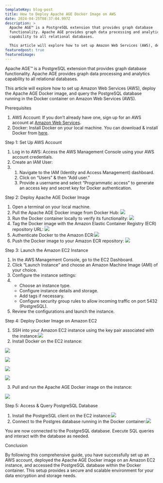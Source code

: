 ```yaml
---
templateKey: blog-post
title: How to Deploy Apache AGE Docker Image on AWS
date: 2024-04-25T08:37:04.997Z
description: >
  Apache AGE™ is a PostgreSQL extension that provides graph database
  functionality. Apache AGE provides graph data processing and analytics
  capability to all relational databases. 

  This article will explore how to set up Amazon Web Services (AWS), deploy the Apache AGE Docker image, and query the PostgreSQL database running in the Docker container on Amazon Web Services (AWS).
featuredpost: true
featuredimage:
---
```

<!--StartFragment-->

Apache AGE™ is a PostgreSQL extension that provides graph database functionality. Apache AGE provides graph data processing and analytics capability to all relational databases. 

This article will explore how to set up Amazon Web Services (AWS), deploy the Apache AGE Docker image, and query the PostgreSQL database running in the Docker container on Amazon Web Services (AWS).

Prerequisites

1. AWS Account: If you don’t already have one, sign up for an AWS account at [Amazon Web Services](https://aws.amazon.com/).
2. Docker: Install Docker on your local machine. You can download & install Docker from [here](https://www.docker.com/get-started).



Step 1: Set Up AWS Account

1. Log in to AWS: Access the AWS Management Console using your AWS account credentials.
2. Create an IAM User:
3. 1. Navigate to the IAM (Identity and Access Management) dashboard.
   2. Click on “Users” & then “Add user.”
   3. Provide a username and select “Programmatic access” to generate an access key and secret key for Docker authentication.

Step 2: Deploy Apache AGE Docker Image

1. Open a terminal on your local machine.
2. Pull the Apache AGE Docker image from Docker Hub: ![](https://lh7-us.googleusercontent.com/6nFRHrsfi6mHtkh15ID0WR3ac8tdiZ7WLCbJYQQojyYbswAm5Q8bbFLhLNL85ZnYGaqEbEcI_fkt64yygvZ-2DzfG9pui4thQM9gPF24r7ZC_WzZ0vzTmdO-t5o4wc294Xey3A7IV98HAnr7Bg1Jxw)
3. Run the Docker container locally to verify its functionality: ![](https://lh7-us.googleusercontent.com/0TgaSXMeJe3Ypped8Q0ibqZe_x-9X8Df7HVPcr7ABIhU8XiS8ul9tFQxifHeb3bHm9eEW3LzoirQMwNDW-Nuz2X4kADDyIn2j9lLBeX1drMIZuBjqq6BrKSpg4sv5-kqIc-5tjC_mY51605MhzQ64Q)
4. Tag the Docker image with the Amazon Elastic Container Registry (ECR) repository URL: ![](https://lh7-us.googleusercontent.com/axtCSLN2EpvE3BKjHI18uPM0uIPW7BOQy9MpP5d91XPOjbiIkOVq_GtGq_QXnmWfuzD4odGwvjb4WMacZFET_cGmJV3fPfgrxHR643XT5Zr9tC3V51XE5i42MdwJMLw95lPpgcmPQZUgp84YR-6_sA)
5. Authenticate Docker to the Amazon ECR:![](https://lh7-us.googleusercontent.com/4ofNVcRhkH1dZlXIA6gHs5wvsMx5wwtgjUT1TgrLtzjvPaFNPhBCoCv0NkPXFxOeU-0ECSEKChiDw5lLz-Uw3QfhB3ENN7tzfNqyCp7n4xVF6XRxfelSF_pTf9M813LUpi94xlJGXjfSSH1nMpjrvw)
6. Push the Docker image to your Amazon ECR repository: ![](https://lh7-us.googleusercontent.com/AvJD8NMaZH2r8RlWhkNBZps-0FVryeEuvdm7Orr8zcwwDCoOWDhVMJfp-tUlbkZh4XJAvm4lMHegwv1fWVnxxR0aMjOSvXvLgwysH3XOVCZ0TVP9TVTu6eGtKxkxt6YfN8QhG_n8nCMnV9ZamjKESg)



Step 3: Launch the Amazon EC2 Instance

1. In the AWS Management Console, go to the EC2 Dashboard.
2. Click “Launch Instance” and choose an Amazon Machine Image (AMI) of your choice.
3. Configure the instance settings:
4. * Choose an instance type.
   * Configure instance details and storage.
   * Add tags if necessary.
   * Configure security group rules to allow incoming traffic on port 5432 (PostgreSQL).
5. Review the configurations and launch the instance.



Step 4: Deploy Docker Image on Amazon EC2

1. SSH into your Amazon EC2 instance using the key pair associated with the instance:![](https://lh7-us.googleusercontent.com/uMdyOrdtw_eNyJe2B2-u56su4FxhHSfic4RfrUQnKhGvEj_xbPzwqO5nm8Pj8BppZhaJa--r1-HMuKoVUZSfNrKM_qf2WzGj_Fg3KWgWsVZnqRRrj1BMl0g7IoKwp_I_XXpyIBP0F5OyRA30XFfPkg)
2. Install Docker on the EC2 instance:

![](https://lh7-us.googleusercontent.com/NYK-wsc0WeuaTnwQ7t_4oWkEIYl-iEyUOBFN1FilZHSOcW8UNGNuoWBH3qZgvaFoGlPANR3WVXRg_O14Ot7DAPOweFFP8exvtMF1ycB-oJNn271T7157Ucqg8QbA-7_HfUsxzpn3XjjUGxoSaoGlLg)

![](https://lh7-us.googleusercontent.com/7CctADC_EVZSDC1XThYj_qo631j1Fp_LKuX5bSvFzu52i0fDiMl0ol7P1tybkrES6hHC9HPsffQaMI_5m7u218M1wVaewBFReYmzfiRaH-ftWM0vCRQ0Qv88LsOQmScwHvBumhvNvhKP8oXNZHWvDg)

![](https://lh7-us.googleusercontent.com/tsL9-TfHumrTK-lYj8xLz7F0Jrgio_Z7AYzl6HG4jK_U2qUyAA7dvxJ1dW7lLdK9az1jw0YdiT2wRIuKJbd_nsWxDRntAvMnPQ8vfVpBcWh8be6mxmRdhJAQ9FAWSUYuCZvFZkvKC8KfWpS09J0ycA)

![](https://lh7-us.googleusercontent.com/orfuWcUbbs_AnDRRrXoP_SphDdPRZ8oUvxrYKSGh1oIqLiRYy4wmr1IC8LnOQEm51geFSVvTEu8OaM8EzIaB_brmGui3u-O5LYeC6YK6WQ8E8pKghzsJx40Zrjhi0fM_E9DGTV8DoYxvlqxhpFWFZw)

3. Pull and run the Apache AGE Docker image on the instance:

![](https://lh7-us.googleusercontent.com/p8OdSdB632x4DGcTekVMo2b1RlEFCX9VKdDhxMfUOaSjfwBpGRRjhZVlz2DH3866Xx22LT9jb_w5A75eUe9JcMnrinVpVequRrjRZWsrITS24i_SDpMUm5VMpkb3BOPRBUFJrdkBAyUwuKJ7z0ahnA)

Step 5: Access & Query PostgreSQL Database

1. Install the PostgreSQL client on the EC2 instance:![](https://lh7-us.googleusercontent.com/yPKtED71f06maB_4FPymzRcljCkgjC3-yyCKnckA1vEulBIU5mprhKyQUAPwVPQ-__ZFWcN6lWxtTTdPDO5HBl_LTpcYCB6KZG32_bTcV3EVTJGzsMe_pyb8EVGLbbhNjSCw01_az0z8Qt6W6RklOg)
2. Connect to the Postgres database running in the Docker container:![](https://lh7-us.googleusercontent.com/yv_uYVG0g_Oe8WE3Oc7xpZSbd3UhhOk5WRVRxMG5a7uwbyHOBS2ZJ5cB45z7slHIJfO6rseFccjInwTYH9jZLWPeiVqs4Qm4OLJQ5TMjj4Y_qAlVrEWvy1WkUqRE_yt83NyZRBVBsPFkRosMcKLz7g)

You are now connected to the PostgreSQL database. Execute SQL queries and interact with the database as needed.

Conclusion

By following this comprehensive guide, you have successfully set up an AWS account, deployed the Apache AGE Docker image on an Amazon EC2 instance, and accessed the PostgreSQL database within the Docker container. This setup provides a secure and scalable environment for your data encryption and storage needs.



<!--EndFragment-->